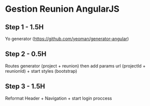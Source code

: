 # Gestion Reunion AngularJS

## Step 1 - 1.5H
Yo generator (https://github.com/yeoman/generator-angular)

## Step 2 - 0.5H

Routes generator (project + reunion) then add params url (projectId + reunionId) + start styles (bootstrap) 

## Step 3 - 1.5H

Reformat Header + Navigation + start login proccess


